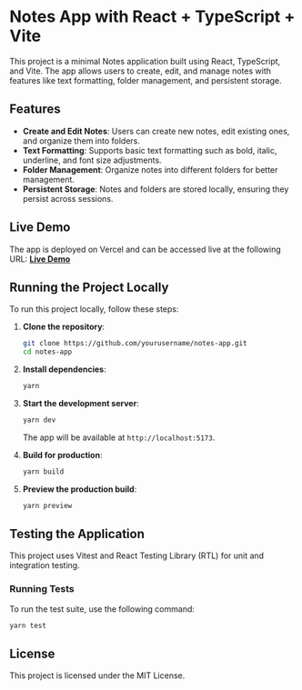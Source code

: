 
# Notes App with React + TypeScript + Vite

This project is a minimal Notes application built using React, TypeScript, and Vite. The app allows users to create, edit, and manage notes with features like text formatting, folder management, and persistent storage.

## Features

- **Create and Edit Notes**: Users can create new notes, edit existing ones, and organize them into folders.
- **Text Formatting**: Supports basic text formatting such as bold, italic, underline, and font size adjustments.
- **Folder Management**: Organize notes into different folders for better management.
- **Persistent Storage**: Notes and folders are stored locally, ensuring they persist across sessions.

## Live Demo

The app is deployed on Vercel and can be accessed live at the following URL:
**[Live Demo](https://notes-bb5bzgz8u-abhishek-kumars-projects-bffa60ed.vercel.app)**

## Running the Project Locally

To run this project locally, follow these steps:

1. **Clone the repository**:
   ```bash
   git clone https://github.com/yourusername/notes-app.git
   cd notes-app
   ```

2. **Install dependencies**:
   ```bash
   yarn
   ```

3. **Start the development server**:
   ```bash
   yarn dev
   ```

   The app will be available at `http://localhost:5173`.

4. **Build for production**:
   ```bash
   yarn build
   ```

5. **Preview the production build**:
   ```bash
   yarn preview
   ```

## Testing the Application

This project uses Vitest and React Testing Library (RTL) for unit and integration testing.

### Running Tests

To run the test suite, use the following command:

```bash
yarn test
```
## License

This project is licensed under the MIT License.
